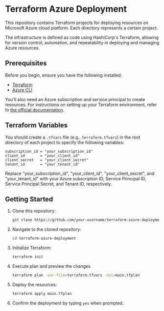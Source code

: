 # Terraform Azure Deployment

This repository contains Terraform projects for deploying resources on Microsoft Azure cloud platform. Each directory represents a certain project.

The infrastructure is defined as code using HashiCorp's Terraform, allowing for version control, automation, and repeatability in deploying and managing Azure resources.

## Prerequisites

Before you begin, ensure you have the following installed:

- [Terraform](https://www.terraform.io/downloads.html)
- [Azure CLI](https://docs.microsoft.com/en-us/cli/azure/install-azure-cli)

You'll also need an Azure subscription and service principal to create resources.
For instructions on setting up your Terraform environment, refer to [the official documentation](https://learn.microsoft.com/en-us/azure/developer/terraform/get-started-windows-powershell?tabs=bash#1-configure-your-environment).

## Terraform Variables

You should create a `.tfvars` file (e.g., `terraform.tfvars`) in the root directory of each project to specify the following variables:

```hcl
subscription_id = "your_subscription_id"
client_id       = "your_client_id"
client_secret   = "your_client_secret"
tenant_id       = "your_tenant_id"
```

Replace "your_subscription_id", "your_client_id", "your_client_secret", and "your_tenant_id" with your Azure subscription ID, Service Principal ID, Service Principal Secret, and Tenant ID, respectively.

## Getting Started

1. Clone this repository:

   ```bash
   git clone https://github.com/your-username/terraform-azure-deployment.git
   ```

2. Navigate to the cloned repository:

   ```bash
   cd terraform-azure-deployment
   ```

3. Initialize Terraform:

   ```bash
   terraform init
   ```

4. Execute plan and preview the changes

   ```bash
   terraform plan -var-file=terraform.tfvars -out=main.tfplan
   ```

5. Deploy the resources:

   ```bash
   terraform apply main.tfplan
   ```

6. Confirm the deployment by typing `yes` when prompted.
